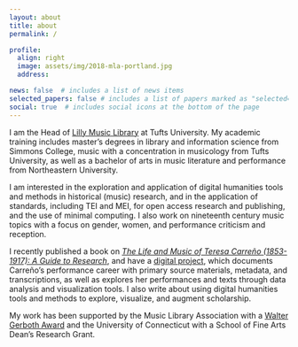 ```yaml
---
layout: about
title: about
permalink: /

profile:
  align: right
  image: assets/img/2018-mla-portland.jpg
  address:

news: false  # includes a list of news items
selected_papers: false # includes a list of papers marked as "selected={true}"
social: true  # includes social icons at the bottom of the page
---
```


I am the Head of [Lilly Music Library](https://tischlibrary.tufts.edu/our-locations/tisch-branches/lilly-music-library) at Tufts University. My academic training includes master’s degrees in library and information science from Simmons College, music with a concentration in musicology from Tufts University, as well as a bachelor of arts in music literature and performance from Northeastern University.

I am interested in the exploration and application of digital humanities tools and methods in historical (music) research, and in the application of standards, including TEI and MEI, for open access research and publishing, and the use of minimal computing. I also work on nineteenth century music topics with a focus on gender, women, and performance criticism and reception.

I recently published a book on [*The Life and Music of Teresa Carreño (1853-1917): A Guide to Research*](https://www.areditions.com/kijas-life-and-music-of-teresa-carre-o-ib041.html), and have a [digital project](https://documentingcarreno.org/), which documents Carreño’s performance career with primary source materials, metadata, and transcriptions, as well as explores her performances and texts through data analysis and visualization tools. I also write about using digital humanities tools and methods to explore, visualize, and augment scholarship.

My work has been supported by the Music Library Association with a [Walter Gerboth Award](http://www.musiclibraryassoc.org/?page=gerbothaward&terms=%22gerboth%22) and the University of Connecticut with a School of Fine Arts Dean’s Research Grant.
